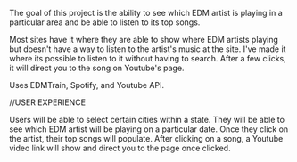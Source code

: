 The goal of this project is the ability to see which EDM artist is playing in a particular area
and be able to listen to its top songs.

Most sites have it where they are able to show where EDM artists playing but doesn't have a way to listen 
to the artist's music at the site. I've made it where its possible to listen to it without having to search. 
After a few clicks, it will direct you to the song on Youtube's page.

Uses EDMTrain, Spotify, and Youtube API.

//USER EXPERIENCE

Users will be able to select certain cities within a state.
They will be able to see which EDM artist will be playing on a particular date.
Once they click on the artist, their top songs will populate.
After clicking on a song, a Youtube video link will show and direct you to the page once clicked.
